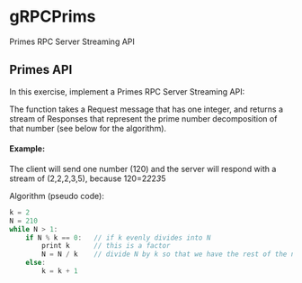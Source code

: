 # gRPCPrims
Primes RPC Server Streaming API

## Primes API
In this exercise, implement a Primes RPC Server Streaming API:

The function takes a Request message that has one integer, and returns a stream of Responses that represent the prime number decomposition of that number (see below for the algorithm).

#### Example:
The client will send one number (120) and the server will respond with a stream of (2,2,2,3,5), because 120=2*2*2*3*5 

Algorithm (pseudo code):

```c
k = 2
N = 210
while N > 1:
    if N % k == 0:   // if k evenly divides into N
        print k      // this is a factor
        N = N / k    // divide N by k so that we have the rest of the number left.
    else:
        k = k + 1
```
